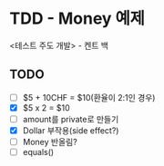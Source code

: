 # TDD - Money 예제

<테스트 주도 개발> - 켄트 백

## TODO
* [ ] $5 + 10CHF = $10(환율이 2:1인 경우)
* [x] $5 x 2 = $10
* [ ] amount를 private로 만들기
* [x] Dollar 부작용(side effect?)
* [ ] Money 반올림?
* [ ] equals()